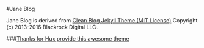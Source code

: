 #Jane Blog

Jane Blog is derived from [Clean Blog Jekyll Theme (MIT License)](https://github.com/BlackrockDigital/startbootstrap-clean-blog-jekyll/)
Copyright (c) 2013-2016 Blackrock Digital LLC.

###[Thanks for Hux provide this awesome theme](https://huangxuan.me)
